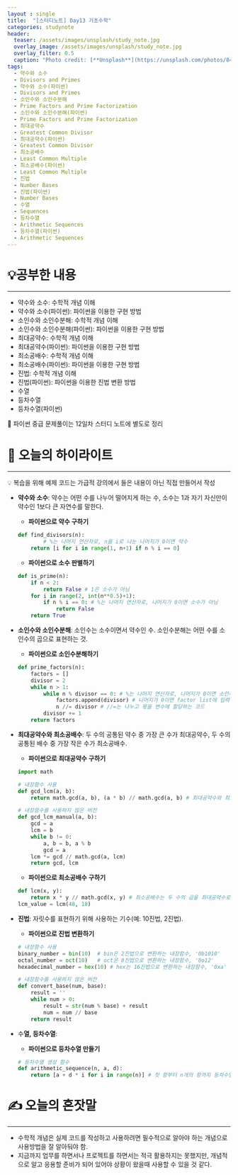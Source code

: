 ```yaml
---
layout : single
title:  "[스터디노트] Day13 기초수학"
categories: studynote
header:
  teaser: /assets/images/unsplash/study_note.jpg
  overlay_image: /assets/images/unsplash/study_note.jpg
  overlay_filter: 0.5
  caption: "Photo credit: [**Unsplash**](https://unsplash.com/photos/842ofHC6MaI)"
tags:
  - 약수와 소수
  - Divisors and Primes
  - 약수와 소수(파이썬)
  - Divisors and Primes 
  - 소인수와 소인수분해
  - Prime Factors and Prime Factorization
  - 소인수와 소인수분해(파이썬)
  - Prime Factors and Prime Factorization 
  - 최대공약수
  - Greatest Common Divisor
  - 최대공약수(파이썬)
  - Greatest Common Divisor 
  - 최소공배수
  - Least Common Multiple
  - 최소공배수(파이썬)
  - Least Common Multiple 
  - 진법
  - Number Bases
  - 진법(파이썬)
  - Number Bases 
  - 수열
  - Sequences
  - 등차수열
  - Arithmetic Sequences
  - 등차수열(파이썬)
  - Arithmetic Sequences 
---
```


# 💡공부한 내용

---

- 약수와 소수: 수학적 개념 이해
- 약수와 소수(파이썬): 파이썬을 이용한 구현 방법
- 소인수와 소인수분해: 수학적 개념 이해
- 소인수와 소인수분해(파이썬): 파이썬을 이용한 구현 방법
- 최대공약수: 수학적 개념 이해
- 최대공약수(파이썬): 파이썬을 이용한 구현 방법
- 최소공배수: 수학적 개념 이해
- 최소공배수(파이썬): 파이썬을 이용한 구현 방법
- 진법: 수학적 개념 이해
- 진법(파이썬): 파이썬을 이용한 진법 변환 방법
- 수열
- 등차수열
- 등차수열(파이썬)

<aside>
📌 파이썬 중급 문제풀이는 12일차 스터디 노트에 별도로 정리

</aside>

# 📝 오늘의 하이라이트

---

<aside>
💡 복습을 위해 예제 코드는 가급적 강의에서 들은 내용이 아닌 직접 만들어서 작성

</aside>

- **약수와 소수**: 약수는 어떤 수를 나누어 떨어지게 하는 수, 소수는 1과 자기 자신만이 약수인 1보다 큰 자연수를 말한다.
    - **파이썬으로 약수 구하기**
    
    ```python
    def find_divisors(n):
    		# %는 나머지 연산자로, n을 i로 나눈 나머지가 0이면 약수
        return [i for i in range(1, n+1) if n % i == 0] 
    ```
    
    - **파이썬으로 소수 판별하기**
    
    ```python
    def is_prime(n):
        if n < 2:
            return False # 1은 소수가 아님
        for i in range(2, int(n**0.5)+1):
            if n % i == 0: # %는 나머지 연산자로, 나머지가 0이면 소수가 아님
                return False 
        return True
    ```
    
- **소인수와 소인수분해**: 소인수는 소수이면서 약수인 수. 소인수분해는 어떤 수를 소인수의 곱으로 표현하는 것.
    - **파이썬으로 소인수분해하기**
    
    ```python
    def prime_factors(n):
        factors = []
        divisor = 2
        while n > 1:
            while n % divisor == 0: # %는 나머지 연산자로, 나머지가 0이면 소인수
                factors.append(divisor) # 나머지가 0이면 factor list에 입력
                n //= divisor # //=는 나누고 몫을 변수에 할당하는 코드
            divisor += 1
        return factors
    ```
    
- **최대공약수와 최소공배수**: 두 수의 공통된 약수 중 가장 큰 수가 최대공약수, 두 수의 공통된 배수 중 가장 작은 수가 최소공배수.
    - **파이썬으로 최대공약수 구하기**
    
    ```python
    import math
    
    # 내장함수 사용
    def gcd_lcm(a, b):
        return math.gcd(a, b), (a * b) // math.gcd(a, b) # 최대공약수와 최소공배수
    
    # 내장함수를 사용하지 않은 버전
    def gcd_lcm_manual(a, b):
        gcd = a
        lcm = b
        while b != 0:
            a, b = b, a % b
            gcd = a
        lcm *= gcd // math.gcd(a, lcm)
        return gcd, lcm
    ```
    
    - **파이썬으로 최소공배수 구하기**
    
    ```python
    def lcm(x, y):
        return x * y // math.gcd(x, y) # 최소공배수는 두 수의 곱을 최대공약수로 나눈 값
    lcm_value = lcm(48, 18)
    ```
    
- **진법**: 자릿수를 표현하기 위해 사용하는 기수(예: 10진법, 2진법).
    - **파이썬으로 진법 변환하기**
    
    ```python
    # 내장함수 사용
    binary_number = bin(10)  # bin은 2진법으로 변환하는 내장함수, '0b1010'
    octal_number = oct(10)   # oct은 8진법으로 변환하는 내장함수, '0o12'
    hexadecimal_number = hex(10) # hex는 16진법으로 변환하는 내장함수, '0xa'
    
    # 내장함수를 사용하지 않은 버전
    def convert_base(num, base):
        result = ''
        while num > 0:
            result = str(num % base) + result
            num = num // base
        return result
    ```
    
- 수**열, 등차수열**:
    - **파이썬으로 등차수열 만들기**
    
    ```python
    # 등차수열 생성 함수
    def arithmetic_sequence(n, a, d):
        return [a + d * i for i in range(n)] # 첫 항부터 n개의 항까지 등차수열 생성
    ```
    

# ✍️ 오늘의 혼잣말

---

- 수학적 개념은 실제 코드를 작성하고 사용하려면 필수적으로 알아야 하는 개념으로 사용방법을 잘 알아둬야 함.
- 지금까지 업무를 하면서나 프로젝트를 하면서는 적극 활용하지는 못했지만, 개념적으로 알고 응용할 준비가 되어 있어야 상황이 왔을때 사용할 수 있을 것 같다.